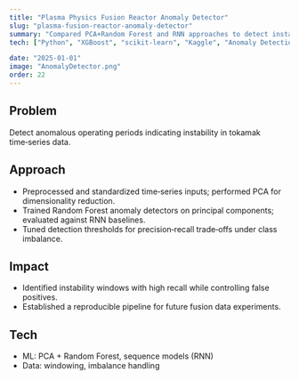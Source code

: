 ```yaml
---
title: "Plasma Physics Fusion Reactor Anomaly Detector"
slug: "plasma-fusion-reactor-anomaly-detector"
summary: "Compared PCA+Random Forest and RNN approaches to detect instability periods in MIT tokamak data."
tech: ["Python", "XGBoost", "scikit-learn", "Kaggle", "Anomaly Detection", "Machine Learning", "PyTorch"]

date: "2025-01-01"
image: "AnomalyDetector.png"
order: 22
---
```

## Problem
Detect anomalous operating periods indicating instability in tokamak time‑series data.

## Approach
- Preprocessed and standardized time‑series inputs; performed PCA for dimensionality reduction.
- Trained Random Forest anomaly detectors on principal components; evaluated against RNN baselines.
- Tuned detection thresholds for precision‑recall trade‑offs under class imbalance.

## Impact
- Identified instability windows with high recall while controlling false positives.
- Established a reproducible pipeline for future fusion data experiments.

## Tech
- ML: PCA + Random Forest, sequence models (RNN)
- Data: windowing, imbalance handling
